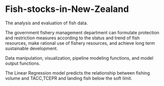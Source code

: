 # Fish-stocks-in-New-Zealand

The analysis and evaluation of fish data. 

The government fishery management department can formulate protection and restriction measures according to the status and trend of fish resources, make rational use of fishery resources, and achieve long term sustainable development.

Data manipulation, visualization, pipeline modeling functions, and model output functions. 

The Linear Regression model predicts the relationship between fishing volume and TACC,TCEPR and landing fish below the soft limit.
